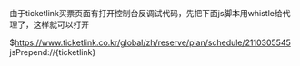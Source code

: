 由于ticketlink买票页面有打开控制台反调试代码，先把下面js脚本用whistle给代理了，这样就可以打开

$https://www.ticketlink.co.kr/global/zh/reserve/plan/schedule/2110305545 jsPrepend://{ticketlink}

